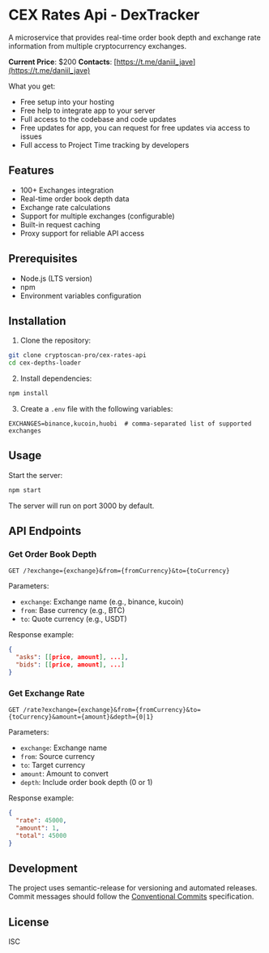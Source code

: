 # CEX Rates Api - DexTracker

A microservice that provides real-time order book depth and exchange rate information from multiple cryptocurrency exchanges.

**Current Price**: $200
**Contacts**: [https://t.me/daniil_jave](https://t.me/daniil_jave)

What you get:

- Free setup into your hosting
- Free help to integrate app to your server
- Full access to the codebase and code updates
- Free updates for app, you can request for free updates via access to issues
- Full access to Project Time tracking by developers

## Features

- 100+ Exchanges integration
- Real-time order book depth data
- Exchange rate calculations
- Support for multiple exchanges (configurable)
- Built-in request caching
- Proxy support for reliable API access

## Prerequisites

- Node.js (LTS version)
- npm
- Environment variables configuration

## Installation

1. Clone the repository:
```bash
git clone cryptoscan-pro/cex-rates-api
cd cex-depths-loader
```

2. Install dependencies:
```bash
npm install
```

3. Create a `.env` file with the following variables:
```env
EXCHANGES=binance,kucoin,huobi  # comma-separated list of supported exchanges
```

## Usage

Start the server:
```bash
npm start
```

The server will run on port 3000 by default.

## API Endpoints

### Get Order Book Depth

```
GET /?exchange={exchange}&from={fromCurrency}&to={toCurrency}
```

Parameters:
- `exchange`: Exchange name (e.g., binance, kucoin)
- `from`: Base currency (e.g., BTC)
- `to`: Quote currency (e.g., USDT)

Response example:
```json
{
  "asks": [[price, amount], ...],
  "bids": [[price, amount], ...]
}
```

### Get Exchange Rate

```
GET /rate?exchange={exchange}&from={fromCurrency}&to={toCurrency}&amount={amount}&depth={0|1}
```

Parameters:
- `exchange`: Exchange name
- `from`: Source currency
- `to`: Target currency
- `amount`: Amount to convert
- `depth`: Include order book depth (0 or 1)

Response example:
```json
{
  "rate": 45000,
  "amount": 1,
  "total": 45000
}
```

## Development

The project uses semantic-release for versioning and automated releases. Commit messages should follow the [Conventional Commits](https://www.conventionalcommits.org/) specification.

## License

ISC
